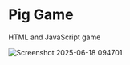 # Pig Game
HTML and JavaScript game 


![Screenshot 2025-06-18 094701](https://github.com/user-attachments/assets/e9b72187-1ce6-4051-96be-dc677a4fcfb2)
